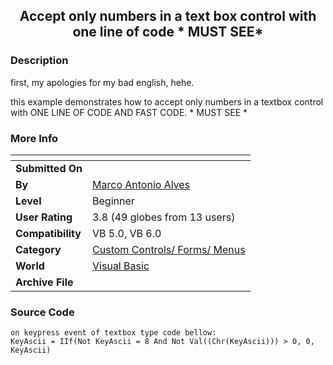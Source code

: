 ﻿<div align="center">

## Accept only numbers in a text box control with one line of code \* MUST SEE\*


</div>

### Description

first, my apologies for my bad english, hehe.

this example demonstrates how to accept only numbers in a textbox control with ONE LINE OF CODE AND FAST CODE. * MUST SEE *
 
### More Info
 


<span>             |<span>
---                |---
**Submitted On**   |
**By**             |[Marco Antonio Alves](https://github.com/Planet-Source-Code/PSCIndex/blob/master/ByAuthor/marco-antonio-alves.md)
**Level**          |Beginner
**User Rating**    |3.8 (49 globes from 13 users)
**Compatibility**  |VB 5\.0, VB 6\.0
**Category**       |[Custom Controls/ Forms/  Menus](https://github.com/Planet-Source-Code/PSCIndex/blob/master/ByCategory/custom-controls-forms-menus__1-4.md)
**World**          |[Visual Basic](https://github.com/Planet-Source-Code/PSCIndex/blob/master/ByWorld/visual-basic.md)
**Archive File**   |[](https://github.com/Planet-Source-Code/marco-antonio-alves-accept-only-numbers-in-a-text-box-control-with-one-line-of-code-must-s__1-27869/archive/master.zip)





### Source Code

```
on keypress event of textbox type code bellow:
KeyAscii = IIf(Not KeyAscii = 8 And Not Val((Chr(KeyAscii))) > 0, 0, KeyAscii)
```

